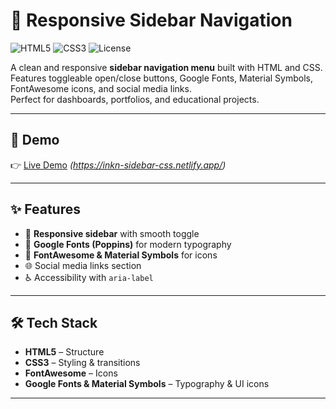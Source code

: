 # 📂 Responsive Sidebar Navigation

![HTML5](https://img.shields.io/badge/HTML5-E34F26?style=for-the-badge&logo=html5&logoColor=white)
![CSS3](https://img.shields.io/badge/CSS3-1572B6?style=for-the-badge&logo=css3&logoColor=white)
![License](https://img.shields.io/badge/License-MIT-green?style=for-the-badge)

A clean and responsive **sidebar navigation menu** built with HTML and CSS.  
Features toggleable open/close buttons, Google Fonts, Material Symbols, FontAwesome icons, and social media links.  
Perfect for dashboards, portfolios, and educational projects.  

---

## 🚀 Demo

👉 [Live Demo](#) _(https://inkn-sidebar-css.netlify.app/)_  

---

## ✨ Features

- 📱 **Responsive sidebar** with smooth toggle  
- 🎨 **Google Fonts (Poppins)** for modern typography  
- 🔗 **FontAwesome & Material Symbols** for icons  
- 🌐 Social media links section  
- ♿ Accessibility with `aria-label`  

---

## 🛠️ Tech Stack

- **HTML5** – Structure  
- **CSS3** – Styling & transitions  
- **FontAwesome** – Icons  
- **Google Fonts & Material Symbols** – Typography & UI icons  

---


